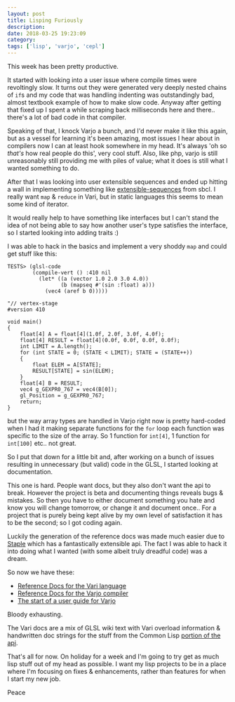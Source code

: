 ```yaml
---
layout: post
title: Lisping Furiously
description:
date: 2018-03-25 19:23:09
category:
tags: ['lisp', 'varjo', 'cepl']
---
```


This week has been pretty productive.

It started with looking into a user issue where compile times were revoltingly slow. It turns out they were generated very deeply nested chains of `if`s and my code that was handling indenting was outstandingly bad, almost textbook example of how to make slow code. Anyway after getting that fixed up I spent a while scraping back milliseconds here and there.. there's a lot of bad code in that compiler.

Speaking of that, I knock Varjo a bunch, and I'd never make it like this again, but as a vessel for learning it's been amazing, most issues I hear about in compilers now I can at least hook somewhere in my head. It's always 'oh so *that's* how real people do this', very cool stuff. Also, like php, varjo is still unreasonably still providing me with piles of value; what it does is still what I wanted something to do.

After that I was looking into user extensible sequences and ended up hitting a wall in implementing something like [extensible-sequences](http://www.doc.gold.ac.uk/~mas01cr/papers/ilc2007/sequences-20070301.pdf) from sbcl. I really want `map` & `reduce` in Vari, but in static languages this seems to mean some kind of iterator.

It would really help to have something like interfaces but I can't stand the idea of not being able to say how another user's type satisfies the interface, so I started looking into adding traits :)

I was able to hack in the basics and implement a very shoddy `map` and could get stuff like this:

    TESTS> (glsl-code
            (compile-vert () :410 nil
              (let* ((a (vector 1.0 2.0 3.0 4.0))
                     (b (mapseq #'(sin :float) a)))
                (vec4 (aref b 0)))))

    "// vertex-stage
    #version 410

    void main()
    {
        float[4] A = float[4](1.0f, 2.0f, 3.0f, 4.0f);
        float[4] RESULT = float[4](0.0f, 0.0f, 0.0f, 0.0f);
        int LIMIT = A.length();
        for (int STATE = 0; (STATE < LIMIT); STATE = (STATE++))
        {
            float ELEM = A[STATE];
            RESULT[STATE] = sin(ELEM);
        }
        float[4] B = RESULT;
        vec4 g_GEXPR0_767 = vec4(B[0]);
        gl_Position = g_GEXPR0_767;
        return;
    }

but the way array types are handled in Varjo right now is pretty hard-coded when I had it making separate functions for the `for` loop each function was specific to the size of the array. So 1 function for `int[4]`, 1 function for `int[100]` etc.. not great.

So I put that down for a little bit and, after working on a bunch of issues resulting in unnecessary (but valid) code in the GLSL, I started looking at documentation.

This one is hard. People want docs, but they also don't want the api to break. However the project is beta and documenting things reveals bugs & mistakes. So then you have to either document something you hate and know you will change tomorrow, or change it and document once.. For a project that is purely being kept alive by my own level of satisfaction it has to be the second; so I got coding again.

Luckily the generation of the reference docs was made much easier due to [Staple]() which has a fantastically extensible api. The fact I was able to hack it into doing what I wanted (with some albeit truly dreadful code) was a dream. 

So now we have these:

- [Reference Docs for the Vari language](http://techsnuffle.com/varjo/vari-reference.html)
- [Reference Docs for the Varjo compiler](http://techsnuffle.com/varjo/varjo-reference.html)
- [The start of a user guide for Varjo](https://github.com/cbaggers/varjo/blob/master/docs/user-guide.md)

Bloody exhausting.

The Vari docs are a mix of GLSL wiki text with Vari overload information & handwritten doc strings for the stuff from the Common Lisp [portion of the api](http://techsnuffle.com/varjo/vari-reference.html#COMMON-LISP).


That's all for now. On holiday for a week and I'm going to try get as much lisp stuff out of my head as possible. I want my lisp projects to be in a place where I'm focusing on fixes & enhancements, rather than features for when I start my new job.

Peace
